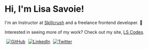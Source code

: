 # Hi, I'm Lisa Savoie! 

I'm an Instructor at [Skillcrush](https://skillcrush.com "This is where I work") and a freelance frontend developer. 🙂 

Interested in seeing more of my work? Check out my site, [LS Codes][1].

<a href="https://github.com/twosavoie" target="_blank" class="social-media-icons">![GitHub](https://img.shields.io/badge/GitHub-000000?style=for-the-badge&logo=GitHub&logoColor=white)</a><style>.social-media-icons {padding-left: 5px;}</style>
<a href="https://www.linkedin.com/in/lisasavoie/" target="_blank" class="social-media-icons">![LinkedIn](https://img.shields.io/badge/LinkedIn-0A66C2?style=for-the-badge&logo=LinkedIn&logoColor=white)</a><style>.social-media-icons {padding-left: 5px;}</style>
<a href="https://twitter.com/twosavoie" target="_blank" class="social-media-icons">![Twitter](https://img.shields.io/badge/Twitter-1DA1F2?style=for-the-badge&logo=Twitter&logoColor=white)</a><style>.social-media-icons {padding-left: 5px;}</style>



[1]: https://lscodes.com

